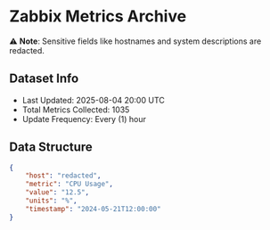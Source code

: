 # Zabbix Metrics Archive

⚠️ **Note**: Sensitive fields like hostnames and system descriptions are redacted.

## Dataset Info
- Last Updated: 2025-08-04 20:00 UTC
- Total Metrics Collected: 1035
- Update Frequency: Every (1) hour

## Data Structure
```json
{
    "host": "redacted",
    "metric": "CPU Usage",
    "value": "12.5",
    "units": "%",
    "timestamp": "2024-05-21T12:00:00"
}
```
